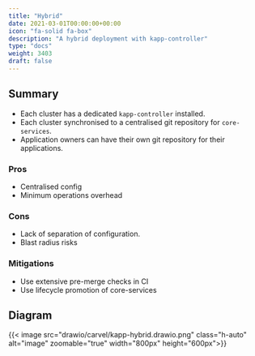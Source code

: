 ```yaml
---
title: "Hybrid"
date: 2021-03-01T00:00:00+00:00
icon: "fa-solid fa-box"
description: "A hybrid deployment with kapp-controller"
type: "docs"
weight: 3403
draft: false
---
```


## Summary

- Each cluster has a dedicated `kapp-controller` installed.
- Each cluster synchronised to a centralised git repository for `core-services`.
- Application owners can have their own git repository for their applications.

### Pros

- Centralised config
- Minimum operations overhead

### Cons

- Lack of separation of configuration.
- Blast radius risks

### Mitigations

- Use extensive pre-merge checks in CI
- Use lifecycle promotion of core-services

## Diagram

{{< image src="drawio/carvel/kapp-hybrid.drawio.png" class="h-auto" alt="image" zoomable="true" width="800px" height="600px">}}
